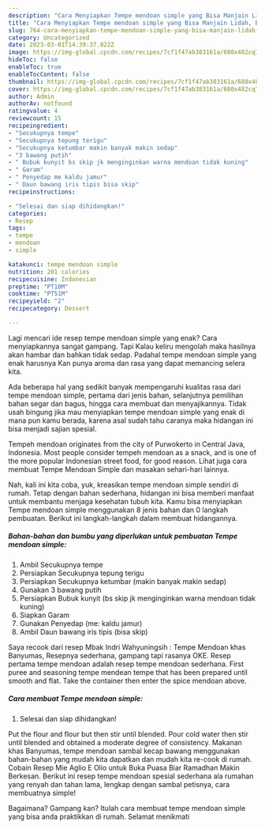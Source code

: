 ```yaml
---
description: "Cara Menyiapkan Tempe mendoan simple yang Bisa Manjain Lidah, Buat Buka Puasa Bikin Ngiler"
title: "Cara Menyiapkan Tempe mendoan simple yang Bisa Manjain Lidah, Buat Buka Puasa Bikin Ngiler"
slug: 764-cara-menyiapkan-tempe-mendoan-simple-yang-bisa-manjain-lidah-buat-buka-puasa-bikin-ngiler
category: Uncategorized
date: 2023-03-01T14:39:37.822Z
image: https://img-global.cpcdn.com/recipes/7cf1f47ab383161a/680x482cq70/tempe-mendoan-simple-foto-resep-utama.jpg
hideToc: false
enableToc: true
enableTocContent: false
thumbnail: https://img-global.cpcdn.com/recipes/7cf1f47ab383161a/680x482cq70/tempe-mendoan-simple-foto-resep-utama.jpg
cover: https://img-global.cpcdn.com/recipes/7cf1f47ab383161a/680x482cq70/tempe-mendoan-simple-foto-resep-utama.jpg
author: Admin
authorAv: notfound
ratingvalue: 4
reviewcount: 15
recipeingredient:
- "Secukupnya tempe"
- "Secukupnya tepung terigu"
- "Secukupnya ketumbar makin banyak makin sedap"
- "3 bawang putih"
- " Bubuk kunyit bs skip jk menginginkan warna mendoan tidak kuning"
- " Garam"
- " Penyedap me kaldu jamur"
- " Daun bawang iris tipis bisa skip"
recipeinstructions:

- "Selesai dan siap dihidangkan!"
categories:
- Resep
tags:
- tempe
- mendoan
- simple

katakunci: tempe mendoan simple 
nutrition: 201 calories
recipecuisine: Indonesian
preptime: "PT10M"
cooktime: "PT51M"
recipeyield: "2"
recipecategory: Dessert

---
```



Lagi mencari ide resep tempe mendoan simple yang enak? Cara menyiapkannya sangat gampang. Tapi Kalau keliru mengolah maka hasilnya akan hambar dan bahkan tidak sedap. Padahal tempe mendoan simple yang enak harusnya Kan punya aroma dan rasa yang dapat memancing selera kita.


Ada beberapa hal yang sedikit banyak mempengaruhi kualitas rasa dari tempe mendoan simple, pertama dari jenis bahan, selanjutnya pemilihan bahan segar dan bagus, hingga cara membuat dan menyajikannya. Tidak usah bingung jika mau menyiapkan tempe mendoan simple yang enak di mana pun kamu berada, karena asal sudah tahu caranya maka hidangan ini bisa menjadi sajian spesial.

Tempeh mendoan originates from the city of Purwokerto in Central Java, Indonesia. Most people consider tempeh mendoan as a snack, and is one of the more popular Indonesian street food, for good reason. Lihat juga cara membuat Tempe Mendoan Simple dan masakan sehari-hari lainnya.


Nah, kali ini kita coba, yuk, kreasikan tempe mendoan simple sendiri di rumah. Tetap dengan bahan sederhana, hidangan ini bisa memberi manfaat untuk membantu menjaga kesehatan tubuh kita. Kamu bisa menyiapkan Tempe mendoan simple menggunakan 8 jenis bahan dan 0 langkah pembuatan. Berikut ini langkah-langkah dalam membuat hidangannya.

<!--inarticleads1-->

##### Bahan-bahan dan bumbu yang diperlukan untuk pembuatan Tempe mendoan simple:

1. Ambil Secukupnya tempe
1. Persiapkan Secukupnya tepung terigu
1. Persiapkan Secukupnya ketumbar (makin banyak makin sedap)
1. Gunakan 3 bawang putih
1. Persiapkan  Bubuk kunyit (bs skip jk menginginkan warna mendoan tidak kuning)
1. Siapkan  Garam
1. Gunakan  Penyedap (me: kaldu jamur)
1. Ambil  Daun bawang iris tipis (bisa skip)


Saya recook dari resep Mbak Indri Wahyuningsih : Tempe Mendoan khas Banyumas, Resepnya sederhana, gampang tapi rasanya OKE. Resep pertama tempe mendoan adalah resep tempe mendoan sederhana. First puree and seasoning tempe mendean tempe that has been prepared until smooth and flat. Take the container then enter the spice mendoan above. 

<!--inarticleads2-->

##### Cara membuat Tempe mendoan simple:


1. Selesai dan siap dihidangkan!

Put the flour and flour but then stir until blended. Pour cold water then stir until blended and obtained a moderate degree of consistency. Makanan khas Banyumas, tempe mendoan sambal kecap bawang menggunakan bahan-bahan yang mudah kita dapatkan dan mudah kita re-cook di rumah. Cobain Resep Mie Aglio E Olio untuk Buka Puasa Biar Ramadhan Makin Berkesan. Berikut ini resep tempe mendoan spesial sederhana ala rumahan yang renyah dan tahan lama, lengkap dengan sambal petisnya, cara membuatnya simple! 

Bagaimana? Gampang kan? Itulah cara membuat tempe mendoan simple yang bisa anda praktikkan di rumah. Selamat menikmati
